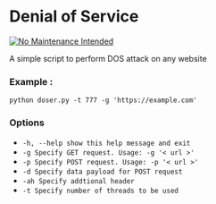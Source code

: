# Denial of Service

[![No Maintenance Intended](http://unmaintained.tech/badge.svg)](http://unmaintained.tech/)

A simple script to perform DOS attack on any website

### Example : 
`python doser.py -t 777 -g 'https://example.com'`

### Options

- `-h, --help show this help message and exit`
- `-g Specify GET request. Usage: -g '< url >'`
- `-p Specify POST request. Usage: -p '< url >'`
- `-d Specify data payload for POST request`
- `-ah Specify addtional header`
- `-t Specify number of threads to be used`

